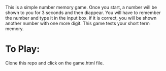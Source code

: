 This is a simple number memory game. Once you start, a number will be shown to you for 3 seconds and then diappear. You will have to remember the number and type it in the input box. if it is correct, you will be shown another number with one more digit. This game tests your short term memory.

# To Play:
Clone this repo and click on the game.html file.